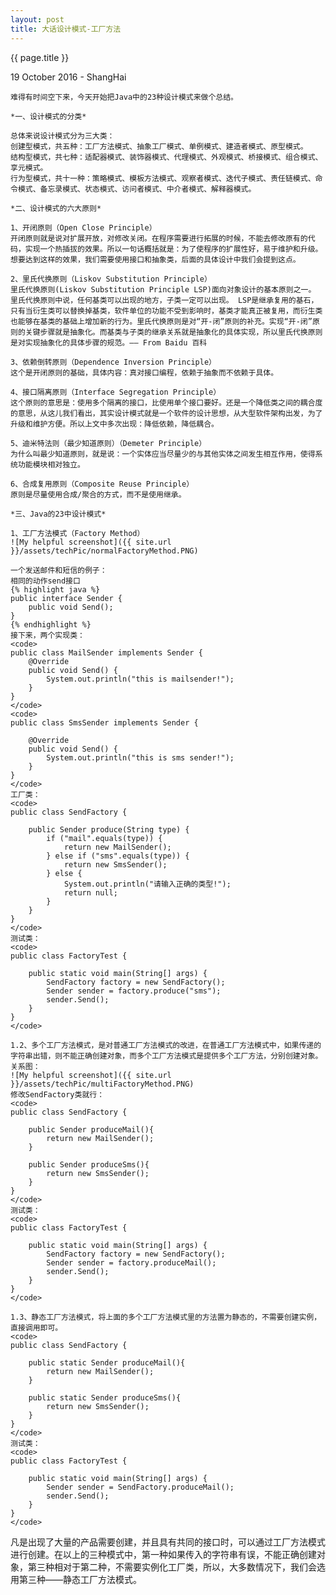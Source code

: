 ```yaml
---
layout: post
title: 大话设计模式-工厂方法
---
```


{{ page.title }}

<p class="meta">19 October 2016 - ShangHai</p>

    难得有时间空下来，今天开始把Java中的23种设计模式来做个总结。

    *一、设计模式的分类*

    总体来说设计模式分为三大类：
    创建型模式，共五种：工厂方法模式、抽象工厂模式、单例模式、建造者模式、原型模式。
    结构型模式，共七种：适配器模式、装饰器模式、代理模式、外观模式、桥接模式、组合模式、享元模式。
    行为型模式，共十一种：策略模式、模板方法模式、观察者模式、迭代子模式、责任链模式、命令模式、备忘录模式、状态模式、访问者模式、中介者模式、解释器模式。

    *二、设计模式的六大原则*

    1、开闭原则（Open Close Principle）
    开闭原则就是说对扩展开放，对修改关闭。在程序需要进行拓展的时候，不能去修改原有的代码，实现一个热插拔的效果。所以一句话概括就是：为了使程序的扩展性好，易于维护和升级。想要达到这样的效果，我们需要使用接口和抽象类，后面的具体设计中我们会提到这点。

    2、里氏代换原则（Liskov Substitution Principle）
    里氏代换原则(Liskov Substitution Principle LSP)面向对象设计的基本原则之一。 里氏代换原则中说，任何基类可以出现的地方，子类一定可以出现。 LSP是继承复用的基石，只有当衍生类可以替换掉基类，软件单位的功能不受到影响时，基类才能真正被复用，而衍生类也能够在基类的基础上增加新的行为。里氏代换原则是对“开-闭”原则的补充。实现“开-闭”原则的关键步骤就是抽象化。而基类与子类的继承关系就是抽象化的具体实现，所以里氏代换原则是对实现抽象化的具体步骤的规范。—— From Baidu 百科

    3、依赖倒转原则（Dependence Inversion Principle）
    这个是开闭原则的基础，具体内容：真对接口编程，依赖于抽象而不依赖于具体。

    4、接口隔离原则（Interface Segregation Principle）
    这个原则的意思是：使用多个隔离的接口，比使用单个接口要好。还是一个降低类之间的耦合度的意思，从这儿我们看出，其实设计模式就是一个软件的设计思想，从大型软件架构出发，为了升级和维护方便。所以上文中多次出现：降低依赖，降低耦合。

    5、迪米特法则（最少知道原则）（Demeter Principle）
    为什么叫最少知道原则，就是说：一个实体应当尽量少的与其他实体之间发生相互作用，使得系统功能模块相对独立。

    6、合成复用原则（Composite Reuse Principle）
    原则是尽量使用合成/聚合的方式，而不是使用继承。

    *三、Java的23中设计模式*

    1、工厂方法模式（Factory Method）
    ![My helpful screenshot]({{ site.url }}/assets/techPic/normalFactoryMethod.PNG)

    一个发送邮件和短信的例子：
    相同的动作send接口
    {% highlight java %}
    public interface Sender {
        public void Send();
    }
    {% endhighlight %}
    接下来，两个实现类：
    <code>
    public class MailSender implements Sender {
    	@Override
    	public void Send() {
    		System.out.println("this is mailsender!");
    	}
    }
    </code>
    <code>
    public class SmsSender implements Sender {

    	@Override
    	public void Send() {
    		System.out.println("this is sms sender!");
    	}
    }
    </code>
    工厂类：
    <code>
    public class SendFactory {

    	public Sender produce(String type) {
    		if ("mail".equals(type)) {
    			return new MailSender();
    		} else if ("sms".equals(type)) {
    			return new SmsSender();
    		} else {
    			System.out.println("请输入正确的类型!");
    			return null;
    		}
    	}
    }
    </code>
    测试类：
    <code>
    public class FactoryTest {

    	public static void main(String[] args) {
    		SendFactory factory = new SendFactory();
    		Sender sender = factory.produce("sms");
    		sender.Send();
    	}
    }
    </code>

    1.2、多个工厂方法模式，是对普通工厂方法模式的改进，在普通工厂方法模式中，如果传递的字符串出错，则不能正确创建对象，而多个工厂方法模式是提供多个工厂方法，分别创建对象。关系图：
    ![My helpful screenshot]({{ site.url }}/assets/techPic/multiFactoryMethod.PNG)
    修改SendFactory类就行：
    <code>
    public class SendFactory {

    	public Sender produceMail(){
    		return new MailSender();
    	}

    	public Sender produceSms(){
    		return new SmsSender();
    	}
    }
    </code>
    测试类：
    <code>
    public class FactoryTest {

    	public static void main(String[] args) {
    		SendFactory factory = new SendFactory();
    		Sender sender = factory.produceMail();
    		sender.Send();
    	}
    }
    </code>

    1.3、静态工厂方法模式，将上面的多个工厂方法模式里的方法置为静态的，不需要创建实例，直接调用即可。
    <code>
    public class SendFactory {

        public static Sender produceMail(){
            return new MailSender();
        }

        public static Sender produceSms(){
            return new SmsSender();
        }
    }
    </code>
    测试类：
    <code>
    public class FactoryTest {

    	public static void main(String[] args) {
    		Sender sender = SendFactory.produceMail();
    		sender.Send();
    	}
    }
    </code>

  凡是出现了大量的产品需要创建，并且具有共同的接口时，可以通过工厂方法模式进行创建。在以上的三种模式中，第一种如果传入的字符串有误，不能正确创建对象，第三种相对于第二种，不需要实例化工厂类，所以，大多数情况下，我们会选用第三种——静态工厂方法模式。

